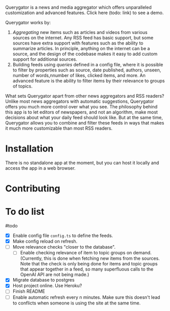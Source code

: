 Querygator is a news and media aggregator which offers unparalleled customization and advanced features.
Click here (todo: link) to see a demo.

Querygator works by:

1. _Aggregating_ new items such as articles and videos from various sources on the internet. Any RSS feed has basic support, but some sources have extra support with features such as the ability to summarize articles. In principle, anything on the internet can be a source, and the design of the codebase makes it easy to add custom support for additional sources.
2. Building feeds using _queries_ defined in a config file, where it is possible to filter by properties such as source, date published, authors, unseen, number of words,nnumber of likes, clicked items, and more. An advanced feature is the ability to filter items by their relevance to groups of topics.

What sets Querygator apart from other news aggregators and RSS readers? Unlike most news aggregators with automatic suggestions, Querygator offers you much more control over what you see. The philosophy behind this app is to let editors of newspapers, and not an algorithm, make most decisions about what your daily feed should look like. But at the same time, Querygator allows you to combine and filter these feeds in ways that makes it much more customizable than most RSS readers.

# Installation

There is no standalone app at the moment, but you can host it locally and access the app in a web browser.

# Contributing

# To do list

#todo

- [x] Enable config file `config.ts` to define the feeds.
- [x] Make config reload on refresh.
- [ ] Move relevance checks "closer to the database".
  - [ ] Enable checking relevance of item to topic groups on demand. (Currently, this is done when fetching new items from the sources. Note that the check is only being done for items and topic groups that appear together in a feed, so many superfluous calls to the OpenAI API are not being made.)
- [x] Migrate database to postgres
- [x] Host project online. Use Heroku?
- [ ] Finish README
- [ ] Enable automatic refresh every n minutes. Make sure this doesn't lead to conflicts when someone is using the site at the same time.
